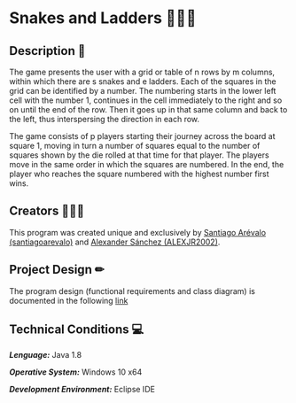 # Snakes and Ladders 🐍🧗‍♂️
## **Description** 📑
The game presents the user with a grid or table of n rows by m columns, within which there are s snakes and e ladders. 
Each of the squares in the grid can be identified by a number. The numbering starts in the lower left cell with the number 1, continues in the cell immediately to the right and so on until the end of the row. Then it goes up in that same column and back to the left, thus interspersing the direction in each row.

The game consists of p players starting their journey across the board at square 1, moving in turn a number of squares equal to the number of squares shown by the die rolled at that time for that player. The players move in the same order in which the squares are numbered. In the end, the player who reaches the square numbered with the highest number first wins.

## Creators 👨🏻‍💻
This program was created unique and exclusively by [Santiago Arévalo (santiagoarevalo)](https://github.com/santiagoarevalo) and [Alexander Sánchez (ALEXJR2002)](https://github.com/ALEXJR2002).

## **Project Design** ✏
The program design (functional requirements and class diagram) is documented in the following [link](https://github.com/ALEXJR2002/snakes-and-ladders/blob/master/docs/Snakes%20and%20Ladders%20Design%20(Functional%20requirements%20and%20Class%20Diagram).pdf)

## **Technical Conditions** 💻
***Lenguage:*** Java 1.8

***Operative System:*** Windows 10 x64 

***Development Environment:*** Eclipse IDE
